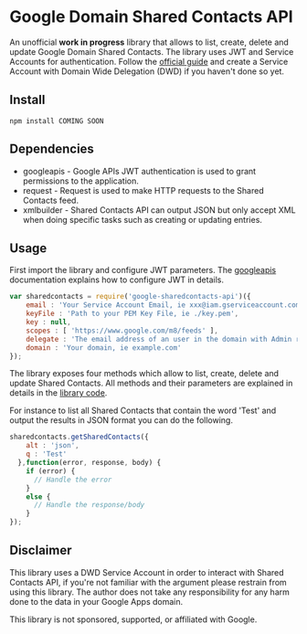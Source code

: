 # Google Domain Shared Contacts API

An unofficial **work in progress** library that allows to list, create, delete and update Google Domain Shared Contacts. The library uses JWT and Service Accounts for authentication. Follow the [official guide](https://developers.google.com/+/domains/authentication/delegation#create_a_console_project_with_service_account_credentials) and create a Service Account with Domain Wide Delegation (DWD) if you haven't done so yet.

## Install

````
npm install COMING SOON
````

## Dependencies

* googleapis - Google APIs JWT authentication is used to grant permissions to the application.
* request - Request is used to make HTTP requests to the Shared Contacts feed.
* xmlbuilder - Shared Contacts API can output JSON but only accept XML when doing specific tasks such as creating or updating entries.

## Usage

First import the library and configure JWT parameters. The [googleapis](https://github.com/google/google-api-nodejs-client/blob/master/samples/jwt.js) documentation explains how to configure JWT in details.

```javascript
var sharedcontacts = require('google-sharedcontacts-api')({
	email : 'Your Service Account Email, ie xxx@iam.gserviceaccount.com',
	keyFile : 'Path to your PEM Key File, ie ./key.pem',
	key : null,
	scopes : [ 'https://www.google.com/m8/feeds' ],
	delegate : 'The email address of an user in the domain with Admin rights, ie administrator@example.com',
	domain : 'Your domain, ie example.com'
});
```

The library exposes four methods which allow to list, create, delete and update Shared Contacts. All methods and their parameters are explained in details in the [library code](sharedcontacts.js).

For instance to list all Shared Contacts that contain the word 'Test' and output the results in JSON format you can do the following.

```javascript
sharedcontacts.getSharedContacts({
    alt : 'json',
    q : 'Test'
  },function(error, response, body) {
    if (error) {
      // Handle the error
    }
    else {
      // Handle the response/body
    }
});
```

## Disclaimer

This library uses a DWD Service Account in order to interact with Shared Contacts API, if you're not familiar with the argument please restrain from using this library. The author does not take any responsibility for any harm done to the data in your Google Apps domain.

This library is not sponsored, supported, or affiliated with Google.

